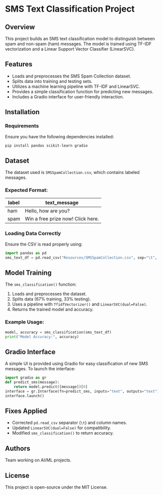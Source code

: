 # SMS Text Classification Project

## Overview
This project builds an SMS text classification model to distinguish between spam and non-spam (ham) messages. The model is trained using TF-IDF vectorization and a Linear Support Vector Classifier (LinearSVC).

## Features
- Loads and preprocesses the SMS Spam Collection dataset.
- Splits data into training and testing sets.
- Utilizes a machine learning pipeline with TF-IDF and LinearSVC.
- Provides a simple classification function for predicting new messages.
- Includes a Gradio interface for user-friendly interaction.

## Installation
### Requirements
Ensure you have the following dependencies installed:
```bash
pip install pandas scikit-learn gradio
```

## Dataset
The dataset used is `SMSSpamCollection.csv`, which contains labeled messages.
### Expected Format:
| label | text_message |
|-------|-------------|
| ham   | Hello, how are you? |
| spam  | Win a free prize now! Click here. |

### Loading Data Correctly
Ensure the CSV is read properly using:
```python
import pandas as pd
sms_text_df = pd.read_csv("Resources/SMSSpamCollection.csv", sep="\t", names=["label", "text_message"])
```

## Model Training
The `sms_classification()` function:
1. Loads and preprocesses the dataset.
2. Splits data (67% training, 33% testing).
3. Uses a pipeline with `TfidfVectorizer()` and `LinearSVC(dual=False)`.
4. Returns the trained model and accuracy.

### Example Usage:
```python
model, accuracy = sms_classification(sms_text_df)
print("Model Accuracy:", accuracy)
```

## Gradio Interface
A simple UI is provided using Gradio for easy classification of new SMS messages.
To launch the interface:
```python
import gradio as gr
def predict_sms(message):
    return model.predict([message])[0]
interface = gr.Interface(fn=predict_sms, inputs="text", outputs="text")
interface.launch()
```

## Fixes Applied
- Corrected `pd.read_csv` separator (`\t`) and column names.
- Updated `LinearSVC(dual=False)` for compatibility.
- Modified `sms_classification()` to return accuracy.

## Authors
Team working on AI/ML projects.

## License
This project is open-source under the MIT License.

